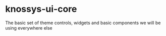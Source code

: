 # knossys-ui-core

The basic set of theme controls, widgets and basic components we will be using everywhere else

